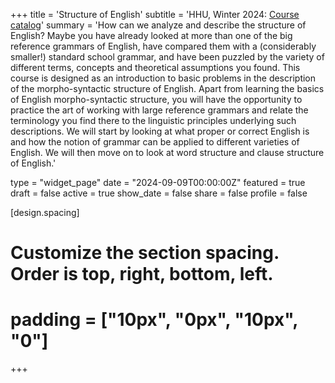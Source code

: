 +++
title = 'Structure of English'
subtitle = 'HHU, Winter 2024: [Course catalog](https://lsf.hhu.de/qisserver/rds?state=verpublish&status=init&vmfile=no&publishid=256854&moduleCall=webInfo&publishConfFile=webInfo&publishSubDir=veranstaltung)'
summary = 'How can we analyze and describe the structure of English? Maybe you have already looked at more than one of the big reference grammars of English, have compared them with a (considerably smaller!) standard school grammar, and have been puzzled by the variety of different terms, concepts and theoretical assumptions you found. This course is designed as an introduction to basic problems in the description of the morpho-syntactic structure of English. Apart from learning the basics of English morpho-syntactic structure, you will have the opportunity to practice the art of working with large reference grammars and relate the terminology you find there to the linguistic principles underlying such descriptions. We will start by looking at what proper or correct English is and how the notion of grammar can be applied to different varieties of English. We will then move on to look at word structure and clause structure of English.'

type = "widget_page"
date = "2024-09-09T00:00:00Z"
featured = true 
draft = false
active = true 
show_date = false 
share = false
profile = false

[design.spacing]
  # Customize the section spacing. Order is top, right, bottom, left.
  # padding = ["10px", "0px", "10px", "0"]

+++

